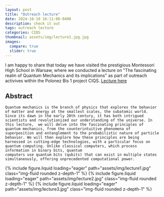 ```yaml
---
layout: post
title: "Outreach lecture"
date: 2024-10-10 16:11:00-0400
description: check it out
tags: outreach lecture
categories: CIQS
thumbnail: assets/img/lecture1.jpg.jpg
images:
  compare: true
  slider: true
---
```



I am happy to share that today we have visited the prestigious Montessori High School in Warsaw, where we conducted a lecture on "The fascinating realm of Quantum Mechanics and its implications" 
as part of outreach activives within the Polonez Bis 1 project CIQS. [Lecture here](ftahas.github.io/assets/pdf/QM_lecture.pdf)

## Abstract

    Quantum mechanics is the branch of physics that explores the behavior of matter and energy at the smallest scales, the subatomic world. Since its dawn in the early 20th century, it has both intrigued scientists and revolutionized our understanding of the universe. In this lecture,  we will delve into the fascinating principles of quantum mechanics, from the counterintuitive phenomena of superposition and entanglement to the probabilistic nature of particle behavior. We will then explore how these principles are being harnessed in cutting-edge technologies, with a particular focus on quantum computing. Unlike classical computers, which process information in binary bits, quantum
    computers use quantum bits (qubits) that can exist in multiple states simultaneously, offering unprecedented computational power.


<swiper-container keyboard="true" navigation="true" pagination="true" pagination-clickable="true" pagination-dynamic-bullets="true" rewind="true">
  <swiper-slide>{% include figure.liquid loading="eager" path="assets/img/lecture1.jpg" class="img-fluid rounded z-depth-1" %}</swiper-slide>
  <swiper-slide>{% include figure.liquid loading="eager" path="assets/img/lecture2.jpg" class="img-fluid rounded z-depth-1" %}</swiper-slide>
  <swiper-slide>{% include figure.liquid loading="eager" path="assets/img/lecture3.jpg" class="img-fluid rounded z-depth-1" %}</swiper-slide>
</swiper-container>